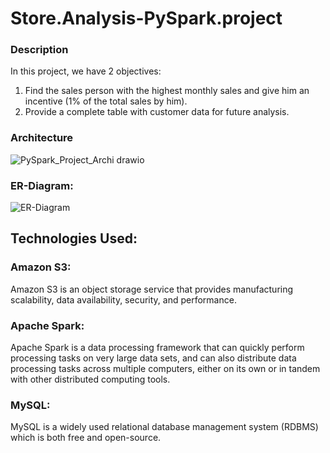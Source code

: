 # Store.Analysis-PySpark.project
### Description
In this project, we have 2 objectives:
  1. Find the sales person with the highest monthly sales and give him an incentive (1% of the total sales by him).
  2. Provide a complete table with customer data for future analysis.
### Architecture
![PySpark_Project_Archi drawio](https://github.com/aman-tripathi-01/Store.Analysis-PySpark.project/assets/31034814/82a9f9ea-c468-4783-a0e8-9c604af05f36)
### ER-Diagram:
![ER-Diagram](https://github.com/aman-tripathi-01/Store.Analysis-PySpark.project/assets/31034814/bc33f7af-5f00-4f2e-bfeb-efa8d7e1c803)
## Technologies Used:
### Amazon S3: 
Amazon S3 is an object storage service that provides manufacturing scalability, data availability, security, and performance.
### Apache Spark:
Apache Spark is a data processing framework that can quickly perform processing tasks on very large data sets, and can also distribute data processing tasks across multiple computers, either on its own or in tandem with other distributed computing tools. 
### MySQL:
MySQL is a widely used relational database management system (RDBMS) which is both free and open-source.
